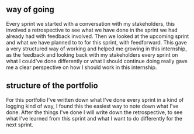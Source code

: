 ## way of going
Every sprint we started with a conversation with my stakeholders, this involved a retrospective to see what we have done in the sprint we had already had with feedback involved. Then we looked at the upcoming sprint and what we have planned to to for this sprint, with feedforward. This gave a very structured way of working and helped me growing in this internship, as the feedback and looking back with my stakeholders every sprint on what I could've done differently or what I should continue doing really gave me a clear perspective on how I should work in this internship.

## structure of the portfolio
For this portfolio I've written down what I've done every sprint in a kind of logging kind of way, I found this the easiest way to note down what I've done. After the things I've done I will write down the retrospective, to see what I've learned from this sprint and what I want to do differently for the next sprint. 